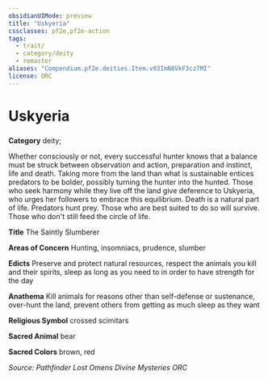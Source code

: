 ```yaml
---
obsidianUIMode: preview
title: "Uskyeria"
cssclasses: pf2e,pf2e-action
tags:
  - trait/
  - category/deity
  - remaster
aliases: "Compendium.pf2e.deities.Item.v03ImN8VkF3cz7MI"
license: ORC
---
```

# Uskyeria

### 

**Category** deity; 




Whether consciously or not, every successful hunter knows that a balance must be struck between observation and action, preparation and instinct, life and death. Taking more from the land than what is sustainable entices predators to be bolder, possibly turning the hunter into the hunted. Those who seek harmony while they live off the land give deference to Uskyeria, who urges her followers to embrace this equilibrium. Death is a natural part of life. Predators hunt prey. Those who are best suited to do so will survive. Those who don't still feed the circle of life.

**Title** The Saintly Slumberer

**Areas of Concern** Hunting, insomniacs, prudence, slumber

**Edicts** Preserve and protect natural resources, respect the animals you kill and their spirits, sleep as long as you need to in order to have strength for the day

**Anathema** Kill animals for reasons other than self-defense or sustenance, over-hunt the land, prevent others from getting as much sleep as they want

**Religious Symbol** crossed scimitars

**Sacred Animal** bear

**Sacred Colors** brown, red

*Source: Pathfinder Lost Omens Divine Mysteries*
*ORC*